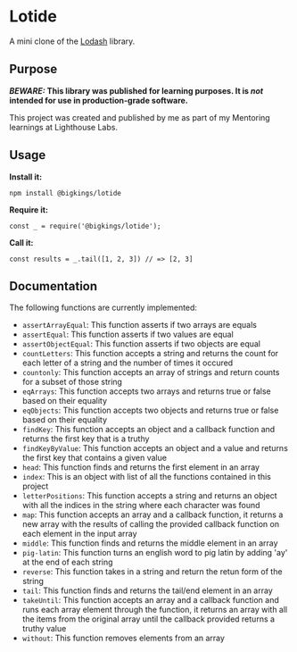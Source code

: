 # Lotide

A mini clone of the [Lodash](https://lodash.com) library.

## Purpose

**_BEWARE:_ This library was published for learning purposes. It is _not_ intended for use in production-grade software.**

This project was created and published by me as part of my Mentoring learnings at Lighthouse Labs. 

## Usage

**Install it:**

`npm install @bigkings/lotide`

**Require it:**

`const _ = require('@bigkings/lotide');`

**Call it:**

`const results = _.tail([1, 2, 3]) // => [2, 3]`

## Documentation

The following functions are currently implemented:


* `assertArrayEqual`: This function asserts if two arrays are equals
* `assertEqual`: This function asserts if two values are equal
* `assertObjectEqual`: This function asserts if two objects are equal
* `countLetters`: This function accepts a string and returns the count for each letter of a string and the number of times it occured
* `countonly`: This function accepts an array of strings and return counts for a subset of those string
* `eqArrays`: This function accepts two arrays and returns true or false based on their equality
* `eqObjects`: This function accepts two objects and returns true or false based on their equality
* `findKey`: This function accepts an object and a callback function and returns the first key that is a truthy
* `findKeyByValue`: This function accepts an object and a value and returns the first key that contains a given value
* `head`: This function finds and returns the first element in an array
* `index`: This is an object with list of all the functions contained in this project
* `letterPositions`: This function accepts a string and returns an object with all the indices in the string where each character was found
* `map`: This function accepts an array and a callback function, it returns a new array with the results of calling the provided callback function on each element in the input array
* `middle`: This function finds and returns the middle element in an array
* `pig-latin`: This function turns an english word to pig latin by adding 'ay' at the end of each string
* `reverse`: This function takes in a string and return the retun form of the string
* `tail`: This function finds and returns the tail/end element in an array
* `takeUntil`: This function accepts an array and a callback function and runs each array element through the function, it returns an array with all the items from the original array until the callback provided returns a truthy value
* `without`: This function removes elements from an array
